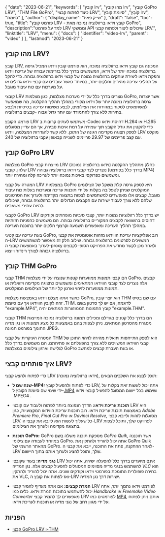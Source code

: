 {
"date": "2023-06-21",
  "keywords": [
"קובץ lrv",
"מהו קובץ lrv",
"קובץ GoPro LRV",
"THM File GoPro",
"כיצד לפתוח קבצי LRV",
"קוֹבֶץ",
"סיומת קובץ lrv",
"סיומת"
],
  "author": {
"display_name": "שייק פאיז"
},
"draft": "false",
"toc": true,
"title": "פורמט קובץ LRV - קובץ וידאו ברזולוציה נמוכה מאת GoPro",
  "description":"למד על פורמט LRV וממשקי API שיכולים ליצור ולפתוח קבצי LRV.",
  "linktitle": "LRV",
  "menu": {
    "docs": {
      "identifier": "video-lrv",
      "parent": "video"
}
},
"lastmod": "2023-06-21"
}

## מהו קובץ LRV?

קובץ LRV, המכונה גם קובץ וידאו ברזולוציה נמוכה, הוא פורמט קובץ וידאו המכיל גרסה ברזולוציה נמוכה יותר של וידאו, המשמשים בדרך כלל בזרימות עבודה של עריכת וידאו והפקת וידאו ליצירת עותקים ברזולוציה נמוכה של קבצי וידאו ברזולוציה גבוהה. כדי להקל על תהליכי עריכה מהירים וחלקים יותר, במיוחד כאשר עובדים עם קבצי וידאו גדולים או על מערכות עם כוח עיבוד מוגבל.

קובצי LRV נוצרים בדרך כלל על ידי מערכות מצלמות, כגון מצלמות GoPro, אשר יוצרות גרסה ברזולוציה נמוכה יותר של וידאו מקורי במהלך תהליך ההקלטה, מה שמאפשר למשתמשים לסקור במהירות את הצילומים, לבצע משימות עריכה בסיסיות ולבצע בחירות ללא צורך להתמודד עם יותר גדול וגבוה -קבצים ברזולוציה.

פורמט הקובץ LRV משתמש לעתים קרובות ב-Codec דחיסת וידאו H.264 או H.265 כדי להקטין את גודל הקובץ תוך שמירה על רמת איכות סבירה, אך הם עדיין מסוגלים לספק תצוגה מקדימה הגונה של התוכן. ללא קשר להגדרות המצלמה, וידאו LRV מוקלט באופן עקבי ברזולוציה של 240p עם קצב פריימים של 29.97 פריימים לשנייה.

## קובץ GoPro LRV

מצלמות GoPro מייצרות קבצי LRV (וידאו ברזולוציה נמוכה) כחלק מתהליך ההקלטה שלהן. קובצי LRV נוצרים לצד קבצי וידאו ברזולוציה גבוהה (בדרך כלל בפורמט MP4) ומשמשים כפרוקסי באיכות נמוכה יותר לעריכה קלה ומהירה יותר.

המטרה של קבצי LRV במצלמות GoPro היא לספק גרסה קלת משקל של הצילומים המוקלטים שניתן לטפל בה בקלות על ידי תוכנות עריכה ומערכות בעלות כוח עיבוד מוגבל. קבצים אלו מאפשרים למשתמשים לצפות בתצוגה מקדימה ולערוך את הסרטונים שלהם ללא צורך לעבוד ישירות עם הקבצים הגדולים יותר ברזולוציה גבוהה, שיכולים להיות עתירי משאבים.

לקבצי GoPro LRV יש בדרך כלל רזולוציות נמוכות יותר, קצבי סיביות מופחתים וקודקים דחוסים בהשוואה לקבצים המקוריים ברזולוציה גבוהה. הם משמשים כהפניות חזותיות במהלך תהליך העריכה ומאפשרים השמעה וקרצוף חלקים יותר בתוכנת העריכה.

בעת עריכה עם קטעי GoPro, רוב אפליקציות עריכת הווידאו מזהות אוטומטית את קבצי ה-LRV המשויכים לסרטונים ברזולוציה גבוהה. שילוב חלק זה מאפשר למשתמשים לערוך באמצעות קובצי ה-proxy ולאחר מכן לקשר מחדש את הפרויקט הסופי לקבצים ברזולוציה גבוהה לצורך רינדור וייצוא.

## קובץ THM GoPro

קבצי THM הם קבצי תמונות ממוזערות קטנות שנוצרו על ידי מצלמות GoPro. קבצים אלה נוצרים לצד קובצי הווידאו המתאימים ומשמשים כתצוגה מקדימה ויזואלית או תמונות ממוזערות לזיהוי וארגון קל יותר של הצילומים המוקלטים.

כאשר אתה מצלם וידאו באמצעות מצלמת GoPro, הוא יוצר קובץ THM עם שם בסיס זהה לקובץ הווידאו אך עם סיומת .THM. לדוגמה, אם יש לך סרטון בשם "example.MP4", קובץ התמונות הממוזערות המתאים יהיה "example.THM".

קובצי THM הם בדרך כלל קטנים בגודלם ומכילים תמונה ברזולוציה נמוכה המייצגת מסגרת מהסרטון המתאים. ניתן לצפות בהם באמצעות כל מציג תמונות או נגן מדיה התומך בפורמט תמונה JPEG.

המטרה העיקרית של קבצי THM היא לספק התייחסות ויזואלית מהירה לזיהוי התוכן של קבצי הווידאו המשויכים ללא צורך בהפעלתם או פתיחתם. הם משמשים בדרך כלל לגלישה וארגון צילומים במצלמות GoPro או בעת העברת קבצים למחשב.

## איך פותחים קבצי LRV?

כדי לפתוח ולהציג קבצי LRV (וידאו ברזולוציה נמוכה), תוכל לבצע את השלבים הבאים:

- **שנה שם ל-MP4:** כדי לפתוח ולהפעיל קובץ LRV, אתה יכול לעשות זאת בקלות על ידי שינוי שם סיומת הקובץ ל-[.MP4](/he/video/mp4/) ושימוש בכל יישום המסוגל להפעיל קובצי וידאו .MPEG4 .

- **תוכנת עריכת וידאו:** הדרך הנפוצה ביותר לפתוח ולעבוד עם קובצי LRV היא באמצעות תוכנת עריכת וידאו. רוב תוכנות עריכת הווידאו המקצועיות, כגון _Adobe Premiere Pro_, _Final Cut Pro_ או _Davinci Resolve_, מסוגלות לזהות ולייבא קבצי LRV. כל שעליך לעשות הוא לייבא את קבצי ה-LRV לפרויקט שלך, ותוכל לצפות בתצוגה מקדימה ולערוך את הצילומים.

- **תוכנת GoPro:** GoPro מספקת תוכנה משלה בשם _GoPro Quik_, אשר תוכננה במיוחד לעבודה עם צילומי GoPro. אתה יכול להוריד ולהתקין את GoPro Quik מהאתר הרשמי של GoPro. לאחר ההתקנה, פתח את התוכנה, ייבא את קבצי ה-LRV שלך, ותוכל להציג ולערוך אותם בתוך היישום.

- **נגני מדיה:** בעוד שקובצי LRV אינם מיועדים בדרך כלל להפעלה ישירה, אתה יכול להשתמש בנגני מדיה מסוימים המסוגלים להפעיל קבצים אלה. נגן המדיה _VLC_ הוא בחירה פופולרית התומכת בפורמטי וידאו וקודקים שונים. אתה יכול להוריד ולהתקין את VLC, ואז לפתוח את קובץ ה-LRV ישירות דרך נגן המדיה.

- **המרת קבצים:** אם אתה מעדיף להמיר קבצי LRV לפורמט וידאו נתמך יותר, אתה יכול להשתמש בתוכנת המרת וידאו. כלים כמו _Handbrake_ או _Freemake Video Converter_ מאפשרים לך להמיר קבצי LRV לפורמטים כמו [MP4](/he/video/mp4/), אותם ניתן לפתוח על ידי מגוון רחב של נגני מדיה או תוכנות לעריכת וידאו.

## הפניות
* [קבצי GoPro LRV ו-THM](https://shotkit.com/lrv-thm-file/)

